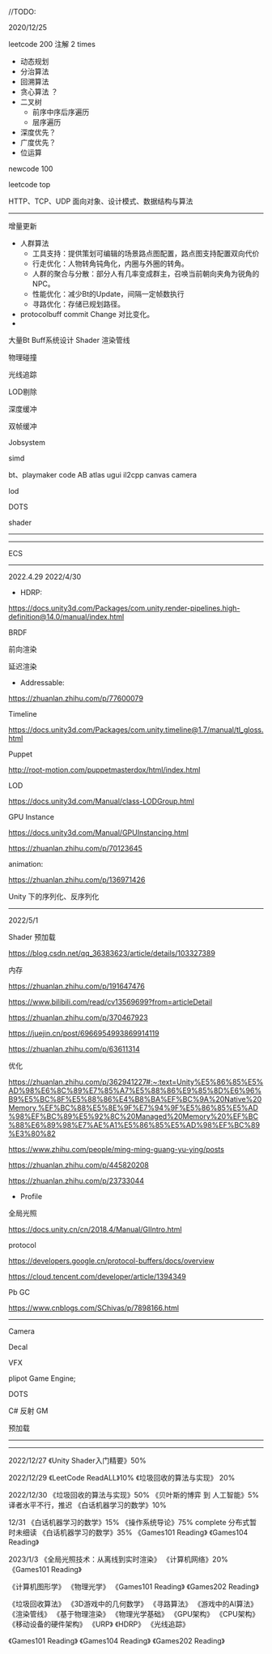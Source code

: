 //TODO:

2020/12/25

leetcode 200 注解    2 times

- 动态规划
- 分治算法
- 回溯算法
- 贪心算法 ？
- 二叉树
  - 前序中序后序遍历
  - 层序遍历
- 深度优先？
- 广度优先？
- 位运算

newcode 100 

leetcode top

HTTP、TCP、UDP
面向对象、设计模式、数据结构与算法

---

增量更新

- 人群算法
  - 工具支持：提供策划可编辑的场景路点图配置，路点图支持配置双向代价
  - 行走优化：人物转角钝角化，内圈与外圈的转角。
  - 人群的聚合与分散：部分人有几率变成群主，召唤当前朝向夹角为锐角的NPC。
  - 性能优化：减少Bt的Update，间隔一定帧数执行
  - 寻路优化：存储已规划路径。
- protocolbuff commit Change 对比变化。
- 

大量Bt
Buff系统设计
Shader 
渲染管线



物理碰撞

光线追踪

LOD剔除

深度缓冲

双帧缓冲


Jobsystem

simd

bt、playmaker code
AB
atlas
ugui
il2cpp
canvas camera

lod



DOTS

shader

-------------

-------------
ECS

---

2022.4.29
2022/4/30

- HDRP:

https://docs.unity3d.com/Packages/com.unity.render-pipelines.high-definition@14.0/manual/index.html


BRDF



前向渲染


延迟渲染




- Addressable:


https://zhuanlan.zhihu.com/p/77600079



Timeline

https://docs.unity3d.com/Packages/com.unity.timeline@1.7/manual/tl_gloss.html


Puppet

http://root-motion.com/puppetmasterdox/html/index.html


 LOD

 https://docs.unity3d.com/Manual/class-LODGroup.html


GPU Instance

https://docs.unity3d.com/Manual/GPUInstancing.html

https://zhuanlan.zhihu.com/p/70123645

animation:

https://zhuanlan.zhihu.com/p/136971426


Unity 下的序列化、反序列化


---

2022/5/1





Shader 预加载

https://blog.csdn.net/qq_36383623/article/details/103327389


内存

https://zhuanlan.zhihu.com/p/191647476

https://www.bilibili.com/read/cv13569699?from=articleDetail

https://zhuanlan.zhihu.com/p/370467923

https://juejin.cn/post/6966954993869914119

https://zhuanlan.zhihu.com/p/63611314

优化

https://zhuanlan.zhihu.com/p/362941227#:~:text=Unity%E5%86%85%E5%AD%98%E6%8C%89%E7%85%A7%E5%88%86%E9%85%8D%E6%96%B9%E5%BC%8F%E5%88%86%E4%B8%BA%EF%BC%9A%20Native%20Memory,%EF%BC%88%E5%8E%9F%E7%94%9F%E5%86%85%E5%AD%98%EF%BC%89%E5%92%8C%20Managed%20Memory%20%EF%BC%88%E6%89%98%E7%AE%A1%E5%86%85%E5%AD%98%EF%BC%89%E3%80%82

https://www.zhihu.com/people/ming-ming-guang-yu-ying/posts

https://zhuanlan.zhihu.com/p/445820208

https://zhuanlan.zhihu.com/p/23733044

- Profile      


全局光照

https://docs.unity.cn/cn/2018.4/Manual/GIIntro.html


protocol 



https://developers.google.cn/protocol-buffers/docs/overview

https://cloud.tencent.com/developer/article/1394349

Pb GC

https://www.cnblogs.com/SChivas/p/7898166.html


---

Camera


Decal 


VFX

plipot Game Engine;



DOTS

C# 反射  GM


预加载










---


















---

2022/12/27
《Unity Shader入门精要》50%

2022/12/29
《LeetCode ReadALL》10%
《垃圾回收的算法与实现》 20%

2022/12/30
《垃圾回收的算法与实现》50%
《贝叶斯的博弈 到 人工智能》5%  译者水平不行，推迟
《白话机器学习的数学》10%

12/31
《白话机器学习的数学》15%
《操作系统导论》75% complete 分布式暂时未细读
《白话机器学习的数学》35%
《Games101 Reading》
《Games104 Reading》

2023/1/3
《全局光照技术：从离线到实时渲染》
《计算机网络》20%
《Games101 Reading》

《计算机图形学》
《物理光学》
《Games101 Reading》
《Games202 Reading》

《垃圾回收算法》
《3D游戏中的几何数学》
《寻路算法》
《游戏中的AI算法》
《渲染管线》
《基于物理渲染》
《物理光学基础》
《GPU架构》
《CPU架构》
《移动设备的硬件架构》
《URP》
《HDRP》
《光线追踪》

《Games101 Reading》
《Games104 Reading》
《Games202 Reading》